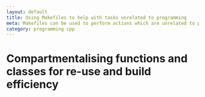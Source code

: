 ```yaml
---
layout: default
title: Using Makefiles to help with tasks unrelated to programming
meta: Makefiles can be used to perform actions which are unrelated to programming
category: programming cpp
---
```


# Compartmentalising functions and classes for re-use and build efficiency

## 
